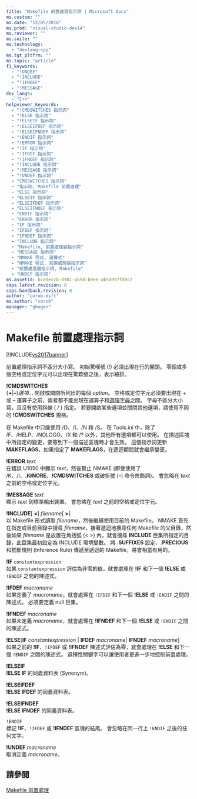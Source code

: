 ```yaml
---
title: "Makefile 前置處理指示詞 | Microsoft Docs"
ms.custom: ""
ms.date: "12/05/2016"
ms.prod: "visual-studio-dev14"
ms.reviewer: ""
ms.suite: ""
ms.technology: 
  - "devlang-cpp"
ms.tgt_pltfrm: ""
ms.topic: "article"
f1_keywords: 
  - "!UNDEF"
  - "!INCLUDE"
  - "!IFNDEF"
  - "!MESSAGE"
dev_langs: 
  - "C++"
helpviewer_keywords: 
  - "!CMDSWITCHES 指示詞"
  - "!ELSE 指示詞"
  - "!ELSEIF 指示詞"
  - "!ELSEIFDEF 指示詞"
  - "!ELSEIFNDEF 指示詞"
  - "!ENDIF 指示詞"
  - "!ERROR 指示詞"
  - "!IF 指示詞"
  - "!IFDEF 指示詞"
  - "!IFNDEF 指示詞"
  - "!INCLUDE 指示詞"
  - "!MESSAGE 指示詞"
  - "!UNDEF 指示詞"
  - "CMDSWITCHES 指示詞"
  - "指示詞, Makefile 前置處理"
  - "ELSE 指示詞"
  - "ELSEIF 指示詞"
  - "ELSEIFDEF 指示詞"
  - "ELSEIFNDEF 指示詞"
  - "ENDIF 指示詞"
  - "ERROR 指示詞"
  - "IF 指示詞"
  - "IFDEF 指示詞"
  - "IFNDEF 指示詞"
  - "INCLUDE 指示詞"
  - "Makefile, 前置處理器指示詞"
  - "MESSAGE 指示詞"
  - "NMAKE 程式, 運算式"
  - "NMAKE 程式, 前置處理器指示詞"
  - "前置處理器指示詞, Makefile"
  - "UNDEF 指示詞"
ms.assetid: bcedeccb-d981-469d-b9e8-ab5d097fd8c2
caps.latest.revision: 8
caps.handback.revision: 8
author: "corob-msft"
ms.author: "corob"
manager: "ghogen"
---
```

# Makefile 前置處理指示詞
[!INCLUDE[vs2017banner](../assembler/inline/includes/vs2017banner.md)]

前置處理指示詞不區分大小寫。  初始驚嘆號 \(\!\) 必須出現在行的開頭。  零個或多個空格或定位字元可以出現在驚歎號之後，表示縮排。  
  
 **\!CMDSWITCHES**  
 {**\+**&#124;**–**}*選項*...  開啟或關閉所列出的每個 *option*。  空格或定位字元必須要出現在 \+ 或 – 運算子之前，兩者都不能出現在運算子和[選項字母](../build/nmake-options.md)之間。  字母不區分大小寫，且沒有使用斜線 \( \/ \) 指定。  若要開啟某些選項並關閉其他選項，請使用不同的 **\!CMDSWITCHES** 規格。  
  
 在 Makefile 中只能使用 \/D、\/I、\/N 和 \/S。  在 Tools.ini 中，除了 \/F、\/HELP、\/NOLOGO、\/X 和 \/? 以外，其他所有選項都可以使用。  在描述區塊中所指定的變更，要等到下一個描述區塊時才會生效。  這個指示詞更新 **MAKEFLAGS**，如果指定了 **MAKEFLAGS**，在遞迴期間就會繼承變更。  
  
 **\!ERROR**  *text*  
 在錯誤 U1050 中顯示 *text*，然後暫止 NMAKE \(即使使用了 \/K、\/I、**.IGNORE**、**\!CMDSWITCHES** 或破折號 \(–\) 命令修飾詞\)。  會忽略在 *text* 之前的空格或定位字元。  
  
 **\!MESSAGE**  *text*  
 顯示 *text* 到標準輸出裝置。  會忽略在 *text* 之前的空格或定位字元。  
  
 **\!INCLUDE**\[ **\<**\] *filename*\[ **\>**\]  
 以 Makefile 形式讀取 *filename*，然後繼續使用目前的 Makefile。  NMAKE 首先在指定或目前目錄中搜尋 *filename*，接著遞迴地搜尋任何 Makefile 的父目錄，然後如果 *filename* 是放置在角括弧 \(\< \>\) 內，就會搜尋 **INCLUDE** 巨集所指定的目錄，此巨集最初設定為 INCLUDE 環境變數。  將 **.SUFFIXES** 設定、**.PRECIOUS** 和推斷規則 \(Inference Rule\) 傳遞至遞迴的 Makefile，將會相當有用的。  
  
 **\!IF**  `constantexpression`  
 如果 `constantexpression` 評估為非零的值，就會處理在 **\!IF** 和下一個 **\!ELSE** 或 `!ENDIF` 之間的陳述式。  
  
 **\!IFDEF**  *macroname*  
 如果定義了 *macroname*，就會處理在 `!IFDEF` 和下一個 **\!ELSE** 或 `!ENDIF` 之間的陳述式。  必須要定義 null 巨集。  
  
 **\!IFNDEF**  *macroname*  
 如果未定義 *macroname*，就會處理在 **\!IFNDEF** 和下一個 **\!ELSE** 或 `!ENDIF` 之間的陳述式。  
  
 **\!ELSE**\[**IF** *constantexpression* &#124; **IFDEF** *macroname*&#124; **IFNDEF** *macroname*\]  
 如果之前的 **\!IF**、`!IFDEF` 或 **\!IFNDEF** 陳述式評估為零，就會處理在 **\!ELSE** 和下一個 `!ENDIF` 之間的陳述式。  選擇性關鍵字可以讓使用者更進一步地控制前置處理。  
  
 **\!ELSEIF**  
 **\!ELSE IF** 的同義資料表 \(Synonym\)。  
  
 **\!ELSEIFDEF**  
 **\!ELSE IFDEF** 的同義資料表。  
  
 **\!ELSEIFNDEF**  
 **\!ELSE IFNDEF** 的同義資料表。  
  
 `!ENDIF`  
 標記 **\!IF**、`!IFDEF` 或 **\!IFNDEF** 區塊的結尾。  會忽略在同一行上 `!ENDIF` 之後的任何文字。  
  
 **\!UNDEF**  *macroname*  
 取消定義 *macroname*。  
  
## 請參閱  
 [Makefile 前置處理](../build/makefile-preprocessing.md)